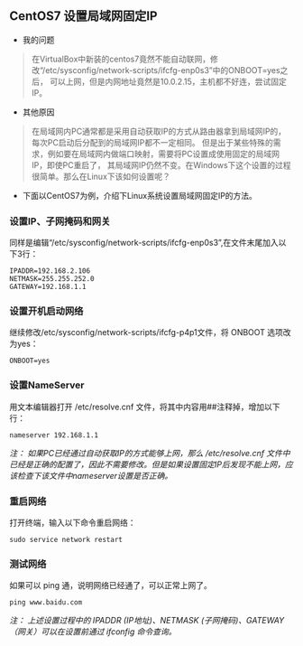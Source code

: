 ## CentOS7 设置局域网固定IP

- 我的问题
>在VirtualBox中新装的centos7竟然不能自动联网，修改“/etc/sysconfig/network-scripts/ifcfg-enp0s3”中的ONBOOT=yes之后，
 可以上网，但是内网地址竟然是10.0.2.15，主机都不好连，尝试固定IP。
- 其他原因
>在局域网内PC通常都是采用自动获取IP的方式从路由器拿到局域网IP的，每次PC启动后分配到的局域网IP都不一定相同。
 但是出于某些特殊的需求，例如要在局域网内做端口映射，需要将PC设置成使用固定的局域网IP，即使PC重启了，
 其局域网IP仍然不变。在Windows下这个设置的过程很简单。那么在Linux下该如何设置呢？
- 下面以CentOS7为例，介绍下Linux系统设置局域网固定IP的方法。

###  设置IP、子网掩码和网关
同样是编辑“/etc/sysconfig/network-scripts/ifcfg-enp0s3”,在文件末尾加入以下3行：
```
IPADDR=192.168.2.106
NETMASK=255.255.252.0
GATEWAY=192.168.1.1
```

### 设置开机启动网络
继续修改/etc/sysconfig/network-scripts/ifcfg-p4p1文件，将 ONBOOT 选项改为yes：
```
ONBOOT=yes
```

### 设置NameServer
用文本编辑器打开 /etc/resolve.cnf 文件，将其中内容用##注释掉，增加以下行：
```
nameserver 192.168.1.1
```
_注：_
_如果PC已经通过自动获取IP的方式能够上网，那么 /etc/resolve.cnf 文件中已经是正确的配置了，因此不需要修改。但是如果设置固定IP后发现不能上网，应该检查下该文件中nameserver设置是否正确。_

### 重启网络
打开终端，输入以下命令重启网络：
```
sudo service network restart
```

###  测试网络
如果可以 ping 通，说明网络已经通了，可以正常上网了。
```
ping www.baidu.com
```
_注：
上述设置过程中的 IPADDR (IP地址)、NETMASK (子网掩码)、GATEWAY （网关）可以在设置前通过 ifconfig 命令查询。_
